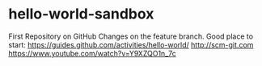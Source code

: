 # hello-world-sandbox
First Repository on GitHub
Changes on the feature branch.
Good place to start: 
    https://guides.github.com/activities/hello-world/
    http://scm-git.com
    https://www.youtube.com/watch?v=Y9XZQO1n_7c
